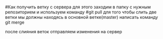 #Как получить ветку с сервера
для этого заходим в папку с нужным репозиторием
и используем команду
#git pull
для того чтобы слить две ветки мы должны находясь в
основной ветке(master) написать команду
git merge <new branch>

после слияния веток отправляем изменения на сервер

